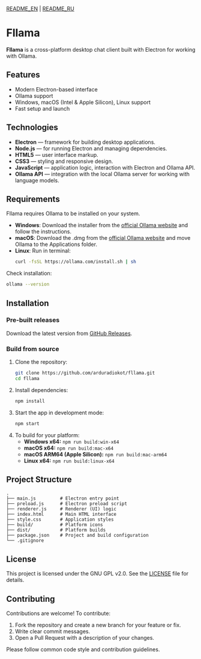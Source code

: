 [README_EN](README) | [README_RU](READMERU)
# Fllama

**Fllama** is a cross-platform desktop chat client built with Electron for working with Ollama.

## Features

- Modern Electron-based interface
- Ollama support
- Windows, macOS (Intel & Apple Silicon), Linux support
- Fast setup and launch

## Technologies

- **Electron** — framework for building desktop applications.
- **Node.js** — for running Electron and managing dependencies.
- **HTML5** — user interface markup.
- **CSS3** — styling and responsive design.
- **JavaScript** — application logic, interaction with Electron and Ollama API.
- **Ollama API** — integration with the local Ollama server for working with language models.

## Requirements

Fllama requires Ollama to be installed on your system.

- **Windows**: Download the installer from the [official Ollama website](https://ollama.com/download/windows) and follow the instructions.
- **macOS**: Download the .dmg from the [official Ollama website](https://ollama.com/download/mac) and move Ollama to the Applications folder.
- **Linux**: Run in terminal:
  ```sh
  curl -fsSL https://ollama.com/install.sh | sh
  ```

Check installation:
```sh
ollama --version
```

## Installation

### Pre-built releases

Download the latest version from [GitHub Releases](https://github.com/ollama/fllama/releases).

### Build from source

1. Clone the repository:
   ```sh
   git clone https://github.com/arduradiokot/fllama.git
   cd fllama
   ```
2. Install dependencies:
   ```sh
   npm install
   ```
3. Start the app in development mode:
   ```sh
   npm start
   ```
4. To build for your platform:
   - **Windows x64:**  `npm run build:win-x64`
   - **macOS x64:**  `npm run build:mac-x64`
   - **macOS ARM64 (Apple Silicon):**  `npm run build:mac-arm64`
   - **Linux x64:**  `npm run build:linux-x64`

## Project Structure

```
.
├── main.js         # Electron entry point
├── preload.js      # Electron preload script
├── renderer.js     # Renderer (UI) logic
├── index.html      # Main HTML interface
├── style.css       # Application styles
├── build/          # Platform icons
├── dist/           # Platform builds
├── package.json    # Project and build configuration
└── .gitignore
```

## License

This project is licensed under the GNU GPL v2.0. See the [LICENSE]([[LICENSE) file for details.

## Contributing

Contributions are welcome! To contribute:

1. Fork the repository and create a new branch for your feature or fix.
2. Write clear commit messages.
3. Open a Pull Request with a description of your changes.

Please follow common code style and contribution guidelines. 